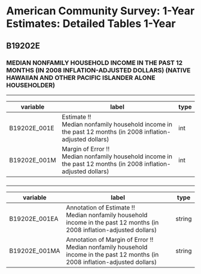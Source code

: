 # American Community Survey: 1-Year Estimates: Detailed Tables 1-Year

## B19202E

### MEDIAN NONFAMILY HOUSEHOLD INCOME IN THE PAST 12 MONTHS (IN 2008 INFLATION-ADJUSTED DOLLARS) (NATIVE HAWAIIAN AND OTHER PACIFIC ISLANDER ALONE HOUSEHOLDER)

___

| variable | label | type |
| ----- | ----- | ----- |
| B19202E_001E | Estimate !!<br>Median nonfamily household income in the past 12 months (in 2008 inflation-adjusted dollars) | int |
| B19202E_001M | Margin of Error !!<br>Median nonfamily household income in the past 12 months (in 2008 inflation-adjusted dollars) | int |
### 

___

| variable | label | type |
| ----- | ----- | ----- |
| B19202E_001EA | Annotation of Estimate !!<br>Median nonfamily household income in the past 12 months (in 2008 inflation-adjusted dollars) | string |
| B19202E_001MA | Annotation of Margin of Error !!<br>Median nonfamily household income in the past 12 months (in 2008 inflation-adjusted dollars) | string |

